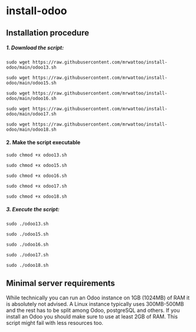 # install-odoo



## Installation procedure

##### 1. Download the script:
```
sudo wget https://raw.githubusercontent.com/mrwattoo/install-odoo/main/odoo13.sh
```
```
sudo wget https://raw.githubusercontent.com/mrwattoo/install-odoo/main/odoo15.sh
```
```
sudo wget https://raw.githubusercontent.com/mrwattoo/install-odoo/main/odoo16.sh
```
```
sudo wget https://raw.githubusercontent.com/mrwattoo/install-odoo/main/odoo17.sh
```
```
sudo wget https://raw.githubusercontent.com/mrwattoo/install-odoo/main/odoo18.sh
```



#### 2. Make the script executable
```
sudo chmod +x odoo13.sh
```
```
sudo chmod +x odoo15.sh
```
```
sudo chmod +x odoo16.sh
```
```
sudo chmod +x odoo17.sh
```
```
sudo chmod +x odoo18.sh
```
##### 3. Execute the script:
```
sudo ./odoo13.sh
```
```
sudo ./odoo15.sh
```
```
sudo ./odoo16.sh
```
```
sudo ./odoo17.sh
```
```
sudo ./odoo18.sh
```

## Minimal server requirements
While technically you can run an Odoo instance on 1GB (1024MB) of RAM it is absolutely not advised. A Linux instance typically uses 300MB-500MB and the rest has to be split among Odoo, postgreSQL and others. If you install an Odoo you should make sure to use at least 2GB of RAM. This script might fail with less resources too.

